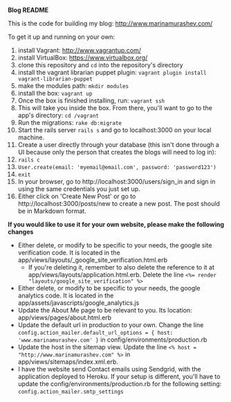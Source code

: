 **Blog README**

This is the code for building my blog: http://www.marinamurashev.com/

To get it up and running on your own:

1. install Vagrant: http://www.vagrantup.com/
2. install VirtualBox: https://www.virtualbox.org/
3. clone this repository and `cd` into the repository's directory
4. install the vagrant librarian puppet plugin:
  `vagrant plugin install vagrant-librarian-puppet`
5. make the modules path:
  `mkdir modules`
6. install the box:
  `vagrant up`
7. Once the box is finished installing, run:
  `vagrant ssh`
8. This will take you inside the box. From there, you'll want to go to the app's directory:
  `cd /vagrant`
9. Run the migrations: `rake db:migrate`
10. Start the rails server `rails s` and go to localhost:3000 on your local machine.
11. Create a user directly through your database (this isn't done through a UI because only the person that creates the blogs will need to log in):
  1. `rails c`
  2. `User.create(email: 'myemail@email.com', password: 'password123')`
  3. `exit`
12. In your browser, go to http://localhost:3000/users/sign_in and sign in using the same credentials you just set up.
13. Either click on 'Create New Post' or go to http://localhost:3000/posts/new to create a new post. The post should be in Markdown format.

**If you would like to use it for your own website, please make the following changes**

* Either delete, or modify to be specific to your needs, the google site verification code. It is located in the app/views/layouts/_google_site_verification.html.erb
  * If you're deleting it, remember to also delete the reference to it at app/views/layouts/application.html.erb. Delete the line `<%= render "layouts/google_site_verification" %>`
* Either delete, or modify to be specific to your needs, the google analytics code. It is located in the app/assets/javascripts/google_analytics.js
* Update the About Me page to be relevant to you. Its location: app/views/pages/about.html.erb
* Update the default url in production to your own. Change the line `config.action_mailer.default_url_options = { host: 'www.marinamurashev.com' }` in config/environments/production.rb
* Update the host in the sitemap view. Update the line `<% host = "http://www.marinamurashev.com" %>` in app/views/sitemaps/index.xml.erb.
* I have the website send Contact emails using Sendgrid, with the application deployed to Heroku. If your setup is different, you'll have to update the config/environments/production.rb for the following setting: `config.action_mailer.smtp_settings`
